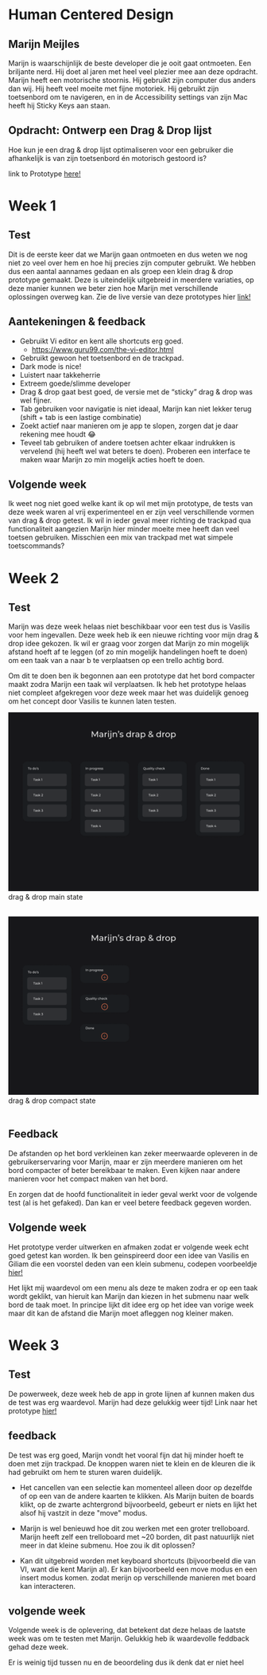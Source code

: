 # Human Centered Design

## Marijn Meijles
Marijn is waarschijnlijk de beste developer die je ooit gaat ontmoeten. Een briljante nerd. Hij doet al jaren met heel veel plezier mee aan deze opdracht. Marijn heeft een motorische stoornis. Hij gebruikt zijn computer dus anders dan wij. Hij heeft veel moeite met fijne motoriek. Hij gebruikt zijn toetsenbord om te navigeren, en in de Accessibility settings van zijn Mac heeft hij Sticky Keys aan staan.

## Opdracht: Ontwerp een Drag & Drop lijst
Hoe kun je een drag & drop lijst optimaliseren voor een gebruiker die afhankelijk is van zijn toetsenbord én motorisch gestoord is?

link to Prototype [here!](https://jimmydekroon.github.io/human-centered-design-2021/)

# Week 1

## Test
Dit is de eerste keer dat we Marijn gaan ontmoeten en dus weten we nog niet zo veel over hem en hoe hij precies zijn computer gebruikt. We hebben dus een aantal aannames gedaan en als groep een klein drag & drop prototype gemaakt. Deze is uiteindelijk uitgebreid in meerdere variaties, op deze manier kunnen we beter zien hoe Marijn met verschillende oplossingen overweg kan. Zie de live versie van deze prototypes hier [link!](https://sjorswijsman.github.io/human-centered-design-2021/week-1/index.html)

## Aantekeningen & feedback

- Gebruikt Vi editor en kent alle shortcuts erg goed.
    - https://www.guru99.com/the-vi-editor.html
- Gebruikt gewoon het toetsenbord en de trackpad.
- Dark mode is nice!
- Luistert naar takkeherrie
- Extreem goede/slimme developer
- Drag & drop gaat best goed, de versie met de “sticky” drag & drop was wel fijner.
- Tab gebruiken voor navigatie is niet ideaal, Marijn kan niet lekker terug (shift + tab is een lastige combinatie)
- Zoekt actief naar manieren om je app te slopen, zorgen dat je daar rekening mee houdt 😂
- Teveel tab gebruiken of andere toetsen achter elkaar indrukken is vervelend (hij heeft wel wat beters te doen). Proberen een interface te maken waar Marijn zo min mogelijk acties hoeft te doen.

## Volgende week
Ik weet nog niet goed welke kant ik op wil met mijn prototype, de tests van deze week waren al vrij experimenteel en er zijn veel verschillende vormen van drag & drop getest. Ik wil in ieder geval meer richting de trackpad qua functionaliteit aangezien Marijn hier minder moeite mee heeft dan veel toetsen gebruiken. Misschien een mix van trackpad met wat simpele toetscommands?

# Week 2

## Test
Marijn was deze week helaas niet beschikbaar voor een test dus is Vasilis voor hem ingevallen. Deze week heb ik een nieuwe richting voor mijn drag & drop idee gekozen. Ik wil er graag voor zorgen dat Marijn zo min mogelijk afstand hoeft af te leggen (of zo min mogelijk handelingen hoeft te doen) om een taak van a naar b te verplaatsen op een trello achtig bord.

Om dit te doen ben ik begonnen aan een prototype dat het bord compacter maakt zodra Marijn een taak wil verplaatsen. Ik heb het prototype helaas niet compleet afgekregen voor deze week maar het was duidelijk genoeg om het concept door Vasilis te kunnen laten testen.

![drag & drop main state](img/drag&drop1.png "drag & drop main state")
drag & drop main state
<br>
<br>

![drag & drop compact state](img/drag&drop2.png "drag & drop compact state")
drag & drop compact state
<br>
<br>

## Feedback
De afstanden op het bord verkleinen kan zeker meerwaarde opleveren in de gebruikerservaring voor Marijn, maar er zijn meerdere manieren om het bord compacter of beter bereikbaar te maken. Even kijken naar andere manieren voor het compact maken van het bord.

En zorgen dat de hoofd functionaliteit in ieder geval werkt voor de volgende test (al is het gefaked). Dan kan er veel betere feedback gegeven worden.

## Volgende week
Het prototype verder uitwerken en afmaken zodat er volgende week echt goed getest kan worden. Ik ben geinspireerd door een idee van Vasilis en Giliam die een voorstel deden van een klein submenu, codepen voorbeeldje [hier!](https://codepen.io/perymimon/pen/ezslJ)

Het lijkt mij waardevol om een menu als deze te maken zodra er op een taak wordt geklikt, van hieruit kan Marijn dan kiezen in het submenu naar welk bord de taak moet. In principe lijkt dit idee erg op het idee van vorige week maar dit kan de afstand die Marijn moet afleggen nog kleiner maken.

# Week 3

## Test
De powerweek, deze week heb de app in grote lijnen af kunnen maken dus de test was erg waardevol. Marijn had deze gelukkig weer tijd! Link naar het prototype [hier!](https://jimmydekroon.github.io/human-centered-design-2021/)

## feedback
De test was erg goed, Marijn vondt het vooral fijn dat hij minder hoeft te doen met zijn trackpad. De knoppen waren niet te klein en de kleuren die ik had gebruikt om hem te sturen waren duidelijk.

- Het cancellen van een selectie kan momenteel alleen door op dezelfde of op een van de andere kaarten te klikken. Als Marijn buiten de boards klikt, op de zwarte achtergrond bijvoorbeeld, gebeurt er niets en lijkt het alsof hij vastzit in deze "move" modus.

- Marijn is wel benieuwd hoe dit zou werken met een groter trelloboard. Marijn heeft zelf een trelloboard met ~20 borden, dit past natuurlijk niet meer in dat kleine submenu. Hoe zou ik dit oplossen?

- Kan dit uitgebreid worden met keyboard shortcuts (bijvoorbeeld die van VI, want die kent Marijn al). Er kan bijvoorbeeld een move modus en een insert modus komen. zodat merijn op verschillende manieren met board kan interacteren.

## volgende week
Volgende week is de oplevering, dat betekent dat deze helaas de laatste week was om te testen met Marijn. Gelukkig heb ik waardevolle feddback gehad deze week.

Er is weinig tijd tussen nu en de beoordeling dus ik denk dat er niet heel